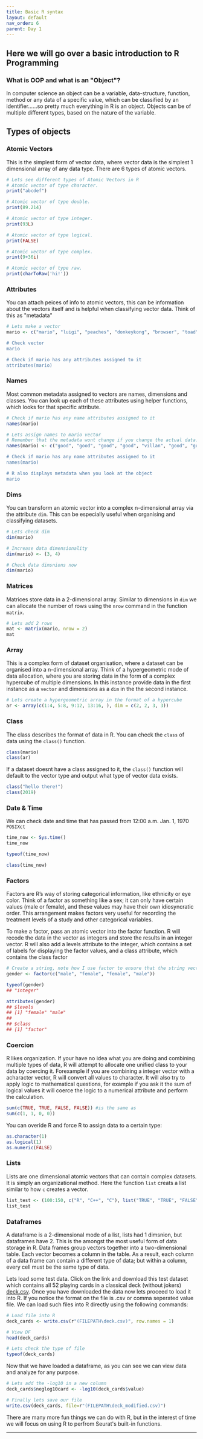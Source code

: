 ```yaml
---
title: Basic R syntax
layout: default
nav_order: 6
parent: Day 1
---
```


## Here we will go over a basic introduction to R Programming
### What is OOP and what is an "Object"?
In computer science an object can be a variable, data-structure, function, method or any data of a specific value, which can be classified by an identifier......so pretty much everything in R is an object. Objects can be of multiple different types, based on the nature of the variable. 

## Types of objects
### Atomic Vectors
This is the simplest form of vector data, where vector data is the simplest 1 dimensional array of any data type. There are 6 types of atomic vectors.

```r
# Lets see different types of Atomic Vectors in R
# Atomic vector of type character.
print("abcdef")

# Atomic vector of type double.
print(89.214)

# Atomic vector of type integer.
print(93L)

# Atomic vector of type logical.
print(FALSE)

# Atomic vector of type complex.
print(9+36i)

# Atomic vector of type raw.
print(charToRaw('hi!'))
```
### Attributes
You can attach peices of info to atomic vectors, this can be information about the vectors itself and is helpful when classifying vector data. Think of this as "metadata"
```r
# Lets make a vector
mario <- c("mario", "luigi", "peaches", "donkeykong", "browser", "toad", 'giuseppe", "koopa", "spike", "penguinking", "kamek", "goomba")

# Check vector
mario

# Check if mario has any attributes assigned to it
attributes(mario)
```

### Names
Most common metadata assigned to vectors are names, dimensions and classes. You can look up each of these attributes using helper functions, which looks for that specific attribute.
```r
# Check if mario has any name attributes assigned to it
names(mario)

# Lets assign names to mario vector
# Remember that the metadata wont change if you change the actual data.
names(mario) <- c("good", "good", "good", "good", "villan", "good", "good", villan", "villan", "good", "good", "villan") 

# Check if mario has any name attributes assigned to it
names(mario)

# R also displays metadata when you look at the object
mario
```

### Dims
You can transform an atomic vector into a complex n-dimensional array via the attribute `dim`. This can be especially useful when organising and classifying datasets.

```r
# Lets check dim
dim(mario)

# Increase data dimensionality
dim(mario) <- (3, 4)

# Check data dimsnions now
dim(mario)
```

### Matrices
Matrices store data in a 2-dimensional array. Similar to dimensions in `dim` we can allocate the number of rows using the `nrow` command in the function `matrix`.

```r
# Lets add 2 rows
mat <- matrix(mario, nrow = 2)
mat
```

### Array
This is a complex form of dataset organisation, where a dataset can be organised into a n-dimensional array. Think of a hypergeometric mode of data allocation, where you are storing data in the form of a complex hypercube of multiple dimensions. In this instance provide data in the first instance as a `vector` and dimensions as a `dim` in the the second instance.

```r
# Lets create a hypergeometric array in the format of a hypercube
ar <- array(c(1:4, 5:8, 9:12, 13:16, ), dim = c(2, 2, 3, 3))
```

### Class
The class describes the format of data in R. You can check the `class` of data using the `class()` function.
```r
class(mario)
class(ar)
```

If a dataset doesnt have a class assigned to it, the `class()` function will default to the vector type and output what type of vector data exists.
```r
class("hello there!")
class(2019)
```

### Date & Time
We can check date and time that has passed from 12:00 a.m. Jan. 1, 1970 `POSIXct`
```r
time_now <- Sys.time()
time_now

typeof(time_now)

class(time_now)
```

### Factors
Factors are R’s way of storing categorical information, like ethnicity or eye color. Think of a factor as something like a sex; it can only have certain values (male or female), and these values may have their own idiosyncratic order. This arrangement makes factors very useful for recording the treatment levels of a study and other categorical variables.

To make a factor, pass an atomic vector into the factor function. R will recode the data in the vector as integers and store the results in an integer vector. R will also add a levels attribute to the integer, which contains a set of labels for displaying the factor values, and a class attribute, which contains the class factor

```r
# Create a string, note how I use factor to ensure that the string vector is of type factor
gender <- factor(c("male", "female", "female", "male"))

typeof(gender)
## "integer"

attributes(gender)
## $levels
## [1] "female" "male"  
## 
## $class
## [1] "factor"
```

### Coercion

R likes organization. If your have no idea what you are doing and combining multiple types of data, R will attempt to allocate one unified class to your data by coercing it.
Forexample if you are combining a integer vector with a acharacter vector, R will convert all values to character. It will also try to apply logic to mathematical questions, for example
if you ask it the sum of logical values it will coerce the logic to a numerical attribute and perform the calculation.

```r
sum(c(TRUE, TRUE, FALSE, FALSE)) #is the same as
sum(c(1, 1, 0, 0))
```

You can overide R and force R to assign data to a certain type:
```r
as.character(1)
as.logical(1)
as.numeric(FALSE)
```

### Lists
Lists are one dimensional atomic vectors that can contain complex datasets. It is simply an organizational method. Here the function `list` creats a list similar to how `c` creates a vector.

```r
list_test <- (100:150, c("R", "C++", "C"), list("TRUE", "TRUE", "FALSE", 3))
list_test
```

### Dataframes
A dataframe is a 2-dimensional mode of a list, lists had 1 dimsnion, but dataframes have 2. This is the amongst the most useful form of data storage in R.
Data frames group vectors together into a two-dimensional table. Each vector becomes a column in the table. As a result, each column of a data frame can contain a different type of data; but within a column, every cell must be the same type of data.

Lets load some test data. Click on the link and download this test dataset which contains all 52 playing cards in a classical deck (without jokers) [deck.csv](https://github.com/Dragonmasterx87/CompBio1-Tulane/blob/main/assets/data/deck.csv). Once you have downloaded the data now lets proceed to load it into R. If you notice the format on the file is .csv or comma seperated value file. We can load such files into R directly using the following commands:

```r
# Load file into R
deck_cards <- write.csv(r"(FILEPATH\deck.csv)", row.names = 1)

# View DF
head(deck_cards)

# Lets check the type of file
typeof(deck_cards)
```
Now that we have loaded a dataframe, as you can see we can view data and analyze for any purpose. 

```r
# Lets add the -log10 in a new column 
deck_cards$neglog10card <- -log10(deck_cards$value)

# Finally lets save our file
write.csv(deck_cards, file=r"(FILEPATH\deck_modified.csv)")
```

There are many more fun things we can do with R, but in the interest of time we will focus on using R to perfrom Seurat's built-in functions.

----



















